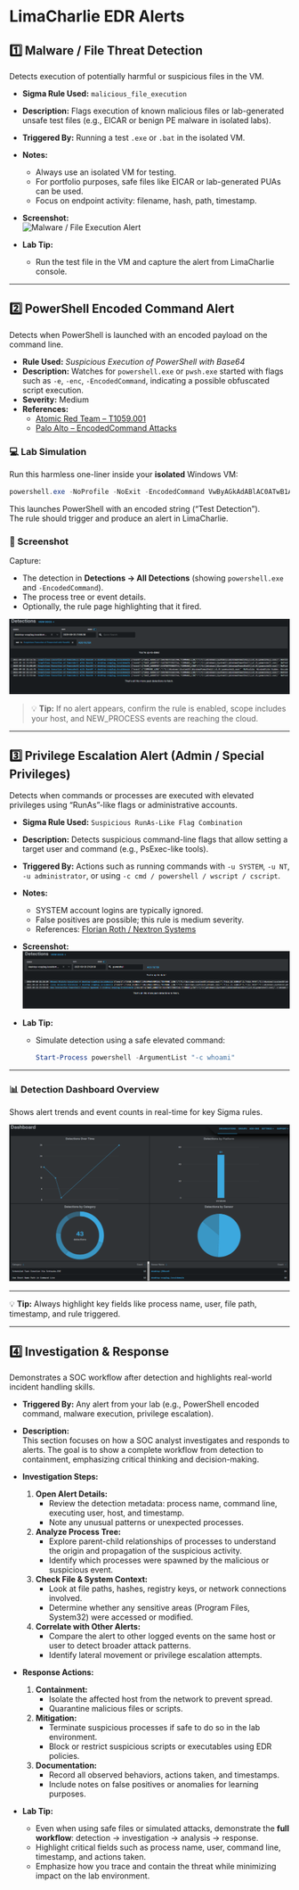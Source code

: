 # LimaCharlie EDR Alerts

## 1️⃣ Malware / File Threat Detection

Detects execution of potentially harmful or suspicious files in the VM.

- **Sigma Rule Used:** `malicious_file_execution`  
- **Description:** Flags execution of known malicious files or lab-generated unsafe test files (e.g., EICAR or benign PE malware in isolated labs).  
- **Triggered By:** Running a test `.exe` or `.bat` in the isolated VM.  

- **Notes:**  
  - Always use an isolated VM for testing.  
  - For portfolio purposes, safe files like EICAR or lab-generated PUAs can be used.  
  - Focus on endpoint activity: filename, hash, path, timestamp.  

- **Screenshot:**  
![Malware / File Execution Alert](04-Screenshots/LimaCharlie-EDR/Alerts/Malicious_File_Execution.png)

- **Lab Tip:**  
  - Run the test file in the VM and capture the alert from LimaCharlie console.  

---

## 2️⃣ PowerShell Encoded Command Alert

Detects when PowerShell is launched with an encoded payload on the command line.

- **Rule Used:** *Suspicious Execution of PowerShell with Base64*  
- **Description:** Watches for `powershell.exe` or `pwsh.exe` started with flags such as `-e`, `-enc`, `-EncodedCommand`, indicating a possible obfuscated script execution.  
- **Severity:** Medium  
- **References:**  
  - [Atomic Red Team – T1059.001](https://github.com/redcanaryco/atomic-red-team/blob/f339e7da7d05f6057fdfcdd3742bfcf365fee2a9/atomics/T1059.001/T1059.001.md#atomic-test-20---powershell-invoke-known-malicious-cmdlets)  
  - [Palo Alto – EncodedCommand Attacks](https://unit42.paloaltonetworks.com/unit42-pulling-back-the-curtains-on-encodedcommand-powershell-attacks/)

### 💻 Lab Simulation

Run this harmless one-liner inside your **isolated** Windows VM:

```powershell
powershell.exe -NoProfile -NoExit -EncodedCommand VwByAGkAdABlAC0ATwB1AHQAcAB1AHQAIAAiAFQAZQBzAHQAIABEAGUAdABlAGMAdABpAG8AbgAiAA==
```

This launches PowerShell with an encoded string (“Test Detection”).  
The rule should trigger and produce an alert in LimaCharlie.

### 📸 Screenshot

Capture:

- The detection in **Detections → All Detections** (showing `powershell.exe` and `-EncodedCommand`).
- The process tree or event details.
- Optionally, the rule page highlighting that it fired.

![PowerShell Encoded Command Alert](../04-Screenshots/LimaCharlie/Alerts/PowerShell_Encoded_Command_Alert.png)

> 💡 **Tip:** If no alert appears, confirm the rule is enabled, scope includes your host, and NEW_PROCESS events are reaching the cloud.



---

## 3️⃣ Privilege Escalation Alert (Admin / Special Privileges)

Detects when commands or processes are executed with elevated privileges using “RunAs”-like flags or administrative accounts.  

- **Sigma Rule Used:** `Suspicious RunAs-Like Flag Combination`  
- **Description:** Detects suspicious command-line flags that allow setting a target user and command (e.g., PsExec-like tools).  
- **Triggered By:** Actions such as running commands with `-u SYSTEM`, `-u NT`, `-u administrator`, or using `-c cmd / powershell / wscript / cscript`.  

- **Notes:**  
  - SYSTEM account logins are typically ignored.  
  - False positives are possible; this rule is medium severity.  
  - References: [Florian Roth / Nextron Systems](https://www.trendmicro.com/en_us/research/22/k/hack-the-real-box-apt41-new-subgroup-earth-longzhi.html)

- **Screenshot:**  
![Privilege Escalation Alert](../04-Screenshots/LimaCharlie/Alerts/Privilege_Escalation_Alert.png)

- **Lab Tip:**  
  - Simulate detection using a safe elevated command:  
    ```powershell
    Start-Process powershell -ArgumentList "-c whoami"
    ```
    
---

### 📊 Detection Dashboard Overview

Shows alert trends and event counts in real-time for key Sigma rules.

![Detection Dashboard](../04-Screenshots/LimaCharlie/Dashboards/Dashboard_Overview.png)

---

💡 **Tip:** Always highlight key fields like process name, user, file path, timestamp, and rule triggered.

---

## 4️⃣ Investigation & Response

Demonstrates a SOC workflow after detection and highlights real-world incident handling skills.

- **Triggered By:** Any alert from your lab (e.g., PowerShell encoded command, malware execution, privilege escalation).

- **Description:**  
  This section focuses on how a SOC analyst investigates and responds to alerts. The goal is to show a complete workflow from detection to containment, emphasizing critical thinking and decision-making.

- **Investigation Steps:**  
  1. **Open Alert Details:**  
     - Review the detection metadata: process name, command line, executing user, host, and timestamp.  
     - Note any unusual patterns or unexpected processes.  
  2. **Analyze Process Tree:**  
     - Explore parent-child relationships of processes to understand the origin and propagation of the suspicious activity.  
     - Identify which processes were spawned by the malicious or suspicious event.  
  3. **Check File & System Context:**  
     - Look at file paths, hashes, registry keys, or network connections involved.  
     - Determine whether any sensitive areas (Program Files, System32) were accessed or modified.  
  4. **Correlate with Other Alerts:**  
     - Compare the alert to other logged events on the same host or user to detect broader attack patterns.  
     - Identify lateral movement or privilege escalation attempts.  

- **Response Actions:**  
  1. **Containment:**  
     - Isolate the affected host from the network to prevent spread.  
     - Quarantine malicious files or scripts.  
  2. **Mitigation:**  
     - Terminate suspicious processes if safe to do so in the lab environment.  
     - Block or restrict suspicious scripts or executables using EDR policies.  
  3. **Documentation:**  
     - Record all observed behaviors, actions taken, and timestamps.  
     - Include notes on false positives or anomalies for learning purposes.  

- **Lab Tip:**  
  - Even when using safe files or simulated attacks, demonstrate the **full workflow**: detection → investigation → analysis → response.  
  - Highlight critical fields such as process name, user, command line, timestamp, and actions taken.  
  - Emphasize how you trace and contain the threat while minimizing impact on the lab environment.


